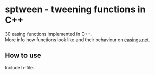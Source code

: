 sptween - tweening functions in C++
================

30 easing functions implemented in C++. <br/>
More info how functions look like and their behaviour on [easings.net](http://easings.net/).


How to use
-----
Include h-file.
